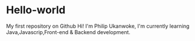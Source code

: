 # Hello-world
My first repository on Github
Hi! I'm Philip Ukanwoke,
I'm currently learning  Java,Javascrip,Front-end & Backend development.
